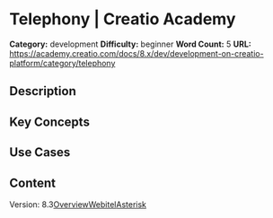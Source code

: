 # Telephony | Creatio Academy

**Category:** development **Difficulty:** beginner **Word Count:** 5 **URL:**
https://academy.creatio.com/docs/8.x/dev/development-on-creatio-platform/category/telephony

## Description

## Key Concepts

## Use Cases

## Content

Version:
8.3[Overview](/docs/8.x/dev/development-on-creatio-platform/platform-customization/classic-ui/telephony-integration/overview)[Webitel](/docs/8.x/dev/development-on-creatio-platform/platform-customization/classic-ui/telephony-integration/webitel)[Asterisk](/docs/8.x/dev/development-on-creatio-platform/platform-customization/classic-ui/telephony-integration/asterisk)
